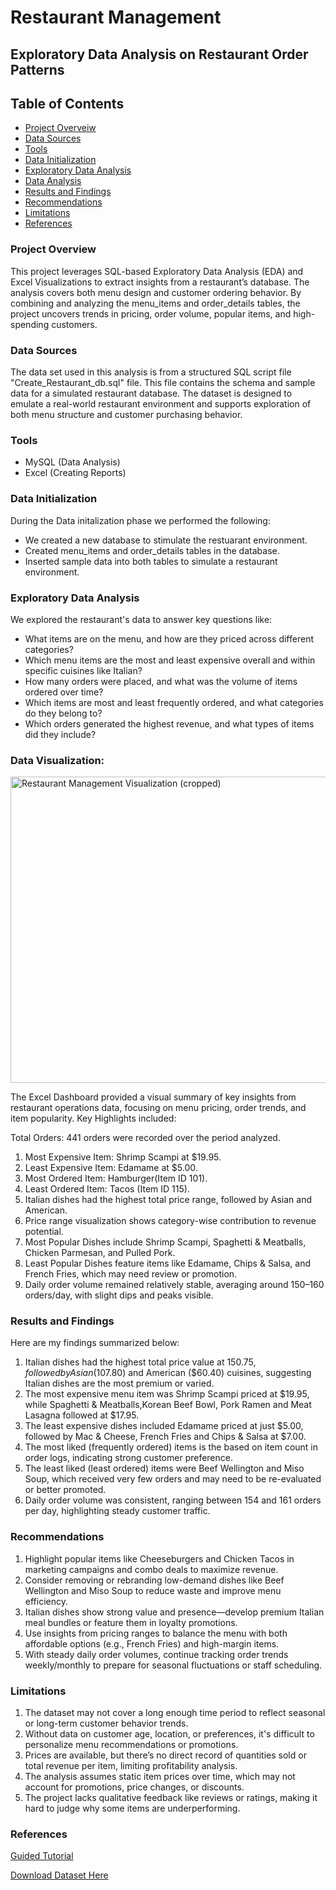 # Restaurant Management
## Exploratory Data Analysis on Restaurant Order Patterns

## Table of Contents

- [Project Overveiw](#project-overview)
- [Data Sources](#data-sources)
- [Tools](#tools)
- [Data Initialization](#data-initialization)
- [Exploratory Data Analysis](#exploratory-data-analysis) 
- [Data Analysis](#data-analysis) 
- [Results and Findings](#results-and-findings)
- [Recommendations](#recommendations)
- [Limitations](#limitations)
- [References](#references)

  
### Project Overview

This project leverages SQL-based Exploratory Data Analysis (EDA) and Excel Visualizations to extract insights from a restaurant’s database. The analysis covers both menu design and customer ordering behavior. By combining and analyzing the menu_items and order_details tables, the project uncovers trends in pricing, order volume, popular items, and high-spending customers.

### Data Sources

The data set used in this analysis is from a structured SQL script file "Create_Restaurant_db.sql" file. This file contains the schema and sample data for a simulated restaurant database. The dataset is designed to emulate a real-world restaurant environment and supports exploration of both menu structure and customer purchasing behavior.

### Tools

- MySQL (Data Analysis)
- Excel (Creating Reports)

### Data Initialization

During the Data initalization phase we performed the following:
- We created a new database to stimulate the restuarant environment.
- Created menu_items and order_details tables in the database.
- Inserted sample data into both tables to simulate a restaurant environment.

### Exploratory Data Analysis

We explored the restaurant's data to answer key questions like:

- What items are on the menu, and how are they priced across different categories?
- Which menu items are the most and least expensive overall and within specific cuisines like Italian?
- How many orders were placed, and what was the volume of items ordered over time?
- Which items are most and least frequently ordered, and what categories do they belong to?
- Which orders generated the highest revenue, and what types of items did they include?




### Data Visualization: 

<img width="960" height="490" alt="Restaurant Management Visualization (cropped)" src="https://github.com/user-attachments/assets/24486d3f-946e-4f3a-974d-dedbc8bf605b" />

The Excel Dashboard provided a visual summary of key insights from restaurant operations data, focusing on menu pricing, order trends, and item popularity.
Key Highlights included:

Total Orders: 441 orders were recorded over the period analyzed.
1. Most Expensive Item: Shrimp Scampi at $19.95.
2. Least Expensive Item: Edamame at $5.00.
3. Most Ordered Item: Hamburger(Item ID 101).
4. Least Ordered Item: Tacos (Item ID 115).
5. Italian dishes had the highest total price range, followed by Asian and American.
6. Price range visualization shows category-wise contribution to revenue potential.
7. Most Popular Dishes include Shrimp Scampi, Spaghetti & Meatballs, Chicken Parmesan, and Pulled Pork.
8. Least Popular Dishes feature items like Edamame, Chips & Salsa, and French Fries, which may need review or promotion.
9. Daily order volume remained relatively stable, averaging around 150–160 orders/day, with slight dips and peaks visible.



### Results and Findings

Here are my findings summarized below:

1. Italian dishes had the highest total price value at $150.75, followed by Asian ($107.80) and American ($60.40) cuisines, suggesting Italian dishes are the most premium or varied.
2. The most expensive menu item was Shrimp Scampi priced at $19.95, while Spaghetti & Meatballs,Korean Beef Bowl, Pork Ramen and Meat Lasagna followed at $17.95.
3. The least expensive dishes included Edamame priced at just $5.00, followed by Mac & Cheese, French Fries and Chips & Salsa at $7.00.
4. The most liked (frequently ordered) items is the  based on item count in order logs, indicating strong customer preference.
5. The least liked (least ordered) items were Beef Wellington and Miso Soup, which received very few orders and may need to be re-evaluated or better promoted.
6. Daily order volume was consistent, ranging between 154 and 161 orders per day, highlighting steady customer traffic.

### Recommendations

1. Highlight popular items like Cheeseburgers and Chicken Tacos in marketing campaigns and combo deals to maximize revenue.
2. Consider removing or rebranding low-demand dishes like Beef Wellington and Miso Soup to reduce waste and improve menu efficiency.
3. Italian dishes show strong value and presence—develop premium Italian meal bundles or feature them in loyalty promotions.
4. Use insights from pricing ranges to balance the menu with both affordable options (e.g., French Fries) and high-margin items.
5. With steady daily order volumes, continue tracking order trends weekly/monthly to prepare for seasonal fluctuations or staff scheduling.

### Limitations

1. The dataset may not cover a long enough time period to reflect seasonal or long-term customer behavior trends.
2. Without data on customer age, location, or preferences, it's difficult to personalize menu recommendations or promotions.
3. Prices are available, but there’s no direct record of quantities sold or total revenue per item, limiting profitability analysis.
4. The analysis assumes static item prices over time, which may not account for promotions, price changes, or discounts.
5. The project lacks qualitative feedback like reviews or ratings, making it hard to judge why some items are underperforming.

### References

[Guided Tutorial](https://youtu.be/JaUKDbCXMX4?si=45f0TFBBjt7qd9PO)

[Download Dataset Here](https://mavenanalytics.io/data-playground?pageSize=10)
